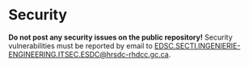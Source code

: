# Security

**Do not post any security issues on the public repository!** Security vulnerabilities must be reported by email to EDSC.SECTI.INGENIERIE-ENGINEERING.ITSEC.ESDC@hrsdc-rhdcc.gc.ca.
